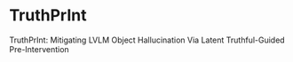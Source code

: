 # TruthPrInt
TruthPrInt: Mitigating LVLM Object Hallucination Via Latent Truthful-Guided Pre-Intervention
